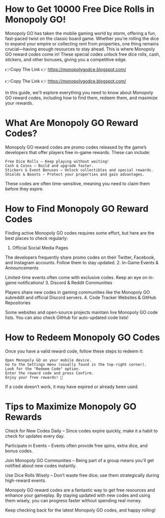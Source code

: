 # How to Get 10000 Free Dice Rolls in Monopoly GO!

Monopoly GO has taken the mobile gaming world by storm, offering a fun, fast-paced twist on the classic board game. Whether you're rolling the dice to expand your empire or collecting rent from properties, one thing remains crucial—having enough resources to stay ahead. This is where Monopoly GO reward codes come in! These special codes unlock free dice rolls, cash, stickers, and other bonuses, giving you a competitive edge.

👉Copy The Link 👉 https://monopolygodce.blogspot.com/

👉Copy The Link 👉 https://monopolygodce.blogspot.com/

In this guide, we'll explore everything you need to know about Monopoly GO reward codes, including how to find them, redeem them, and maximize your rewards.

# What Are Monopoly GO Reward Codes?

Monopoly GO reward codes are promo codes released by the game’s developers that offer players free in-game rewards. These can include:

    Free Dice Rolls – Keep playing without waiting!
    Cash & Coins – Build and upgrade faster.
    Stickers & Event Bonuses – Unlock collectibles and special rewards.
    Shields & Boosts – Protect your properties and gain advantages.

These codes are often time-sensitive, meaning you need to claim them before they expire.

# How to Find Monopoly GO Reward Codes

Finding active Monopoly GO codes requires some effort, but here are the best places to check regularly:
1. Official Social Media Pages

The developers frequently share promo codes on their Twitter, Facebook, and Instagram accounts. Follow them to stay updated.
2. In-Game Events & Announcements

Limited-time events often come with exclusive codes. Keep an eye on in-game notifications!
3. Discord & Reddit Communities

Players share new codes in gaming communities like the Monopoly GO subreddit and official Discord servers.
4. Code Tracker Websites & GitHub Repositories

Some websites and open-source projects maintain live Monopoly GO code lists. You can also check GitHub for auto-updated code lists!

# How to Redeem Monopoly GO Codes

Once you have a valid reward code, follow these steps to redeem it:

    Open Monopoly GO on your mobile device.
    Go to the Settings menu (usually found in the top-right corner).
    Look for the "Redeem Code" option.
    Enter the reward code and press Confirm.
    Enjoy your free rewards! 🎉

If a code doesn’t work, it may have expired or already been used.

# Tips to Maximize Monopoly GO Rewards

Check for New Codes Daily – Since codes expire quickly, make it a habit to check for updates every day.

Participate in Events – Events often provide free spins, extra dice, and bonus codes.

Join Monopoly GO Communities – Being part of a group means you'll get notified about new codes instantly.

Use Dice Rolls Wisely – Don’t waste free dice; use them strategically during high-reward events.

Monopoly GO reward codes are a fantastic way to get free resources and enhance your gameplay. By staying updated with new codes and using them wisely, you can progress faster without spending real money.

Keep checking back for the latest Monopoly GO codes, and happy rolling!
